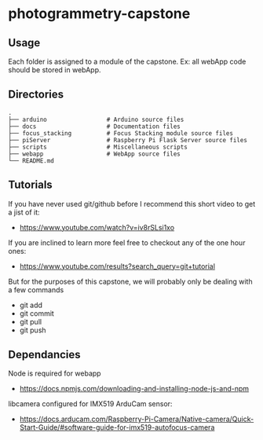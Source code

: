 # photogrammetry-capstone

## Usage

Each folder is assigned to a module of the capstone. Ex: all webApp code should be stored in webApp.

## Directories

    .
    ├── arduino                 # Arduino source files
    ├── docs                    # Documentation files
    ├── focus_stacking          # Focus Stacking module source files
    ├── piServer                # Raspberry Pi Flask Server source files
    ├── scripts                 # Miscellaneous scripts
    ├── webapp                  # WebApp source files
    └── README.md

## Tutorials

If you have never used git/github before I recommend this short video to get a jist of it:

- <https://www.youtube.com/watch?v=iv8rSLsi1xo>

If you are inclined to learn more feel free to checkout any of the one hour ones:

- <https://www.youtube.com/results?search_query=git+tutorial>

But for the purposes of this capstone, we will probably only be dealing with a few commands

- git add
- git commit
- git pull
- git push

## Dependancies

Node is required for webapp

- <https://docs.npmjs.com/downloading-and-installing-node-js-and-npm>

libcamera configured for IMX519 ArduCam sensor:

- <https://docs.arducam.com/Raspberry-Pi-Camera/Native-camera/Quick-Start-Guide/#software-guide-for-imx519-autofocus-camera>
